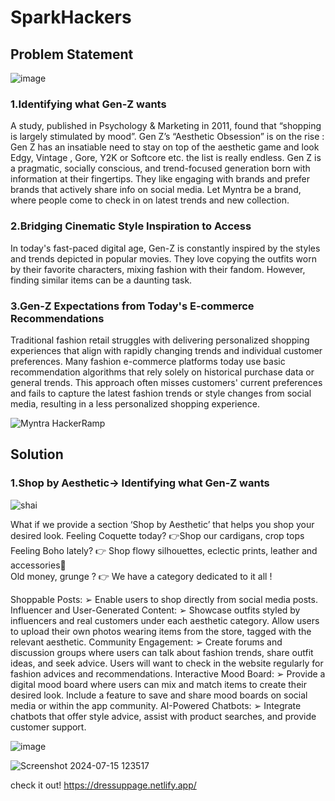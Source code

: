 # SparkHackers
## Problem Statement
![image](https://github.com/user-attachments/assets/0d50715a-47cb-4e53-9ae0-09556bf1da5a)

### 1.Identifying what Gen-Z wants
A study, published in Psychology & Marketing in 2011, found that “shopping is largely stimulated by mood”. Gen Z’s “Aesthetic Obsession” is on the rise : Gen Z has an insatiable need to stay on top of the aesthetic game and look Edgy, Vintage , Gore, Y2K or Softcore etc. the list is really endless. Gen Z is a pragmatic, socially conscious, and trend-focused generation born with information at their fingertips. They like engaging with brands and prefer brands that actively share info on social media. Let Myntra be a brand, where people come to check in on latest trends and new collection.

### 2.Bridging Cinematic Style Inspiration to Access
In today's fast-paced digital age, Gen-Z is constantly inspired by the styles and trends depicted in popular movies. They love copying the outfits worn by their favorite characters, mixing fashion with their fandom. However, finding similar items can be a daunting task.

### 3.Gen-Z Expectations from Today's E-commerce Recommendations 
Traditional fashion retail struggles with delivering personalized shopping experiences that align with rapidly changing trends and individual customer preferences. Many fashion e-commerce platforms today use basic recommendation algorithms that rely solely on historical purchase data or general trends. This approach often misses customers' current preferences and fails to capture the latest fashion trends or style changes from social media, resulting in a less personalized shopping experience.

![Myntra HackerRamp](https://github.com/user-attachments/assets/76d2f671-3344-4cc5-9ff6-ecaf35307c87)

## Solution

### 1.Shop by Aesthetic-> Identifying what Gen-Z wants
![shai](https://github.com/user-attachments/assets/f2e92a7d-fca5-46f5-950e-969a691b2129)

What if we provide a section ‘Shop by Aesthetic’ that helps you shop your desired look.
 Feeling Coquette today? 👉Shop our cardigans, crop tops
 Feeling Boho lately? 👉 Shop flowy silhouettes, eclectic prints, leather and accessories   
 Old money, grunge ? 👉 We have a category dedicated to it all !
 
Shoppable Posts: ➢ Enable users to shop directly from social media posts.
Influencer and User-Generated Content: ➢ Showcase outfits styled by influencers and real customers under each aesthetic category. Allow users to upload their own photos wearing items from the store, tagged with the relevant aesthetic.
Community Engagement: ➢ Create forums and discussion groups where users can talk about fashion trends, share outfit ideas, and seek advice. Users will want to check in the website regularly for fashion advices and recommendations. 
Interactive Mood Board: ➢ Provide a digital mood board where users can mix and match items to create their desired look. Include a feature to save and share mood boards on social media or within the app community. 
AI-Powered Chatbots: ➢ Integrate chatbots that offer style advice, assist with product searches, and provide customer support.

![image](https://github.com/user-attachments/assets/5536fecf-4e34-48cd-97b6-403b3352f66d)

![Screenshot 2024-07-15 123517](https://github.com/user-attachments/assets/de752e3e-3249-4431-97d6-dcf7be3990a6)

check it out! https://dressuppage.netlify.app/



